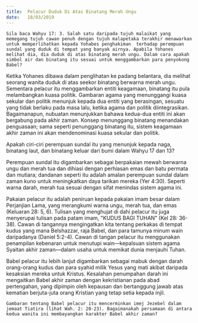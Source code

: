 ```yaml
---
title:  Pelacur Duduk Di Atas Binatang Merah Ungu
date:   18/03/2019
---
```


`Sila baca Wahyu 17: 3. Salah satu daripada tujuh malaikat yang memegang tujuh cawan penuh dengan tujuh malapetaka terakhir menawarkan untuk memperlihatkan kepada Yohabes penghakiman  terhadap perempuan sundal yang duduk di tempat yang banyak airnya. Apabila Yohanes melihat dia, dia duduk di atas binatang merah ungu. Dalam cara apakah simbol air dan binatang itu sesuai untuk menggambarkan para penyokong Babel?`

Ketika Yohanes dibawa dalam penglihatan ke padang belantara, dia melihat seorang wanita duduk di atas seekor binatang berwarna merah ungu. Sementara pelacur itu menggambarkan entiti keagamaan, binatang itu pula melambangkan kuasa politik. Gambaran agama yang menunggangi kuasa sekular dan politik menunjuk kepada dua entiti yang berasingan, sesuatu yang tidak berlaku pada masa lalu, ketika agama dan politik diintegrasikan. Bagaimanapun, nubuatan menunjukkan bahawa kedua-dua entiti ini akan bergabung  pada akhir zaman. Konsep menunggang binatang menandakan penguasaan; sama seperti penunggang binatang itu, sistem keagamaan akhir zaman ini akan mendenominasi kuasa sekular dan politik.

Apakah ciri-ciri perempuan sundal itu yang menunjuk  kepada naga, binatang laut, dan binatang keluar dari bumi dalam Wahyu 17 dan 13?

Perempuan sundal itu digambarkan sebagai berpakaian mewah berwarna ungu dan merah tua dan dihiasi dengan perhiasan emas dan batu permata dan mutiara; dandanan seperti itu adalah amalan perempuan sundal dalam zaman kuno untuk meningkatkan daya tarikan mereka (Yer 4:30). Seperti warna darah, merah tua sesuai dengan sifat menindas  sistem agama ini.

Pakaian pelacur itu adalah peniruan kepada pakaian imam besar dalam Perjanjian Lama, yang merangkumi warna ungu, merah tua, dan emas (Keluaran 28: 5, 6). Tulisan yang menghujat di dahi pelacur itu juga menyerupai tulisan pada patam imam, "KUDUS BAGI TUHAN" (Kel 28: 36-38). Cawan di tangannya mengingatkan kita tentang perkakas di tempat kudus yang mana Belshazzar, raja Babel, dan para tamunya minum wain daripadanya (Daniel 5:2-4). Cawan di tangan pelacur itu menggunakan penampilan kebenaran untuk menutupi wain—kepalsuan sistem agama Syaitan akhir zaman—dalam usaha untuk memikat dunia menjauhi Tuhan. 

Babel pelacur itu lebih lanjut digambarkan sebagai mabuk dengan darah orang-orang kudus dan para syahid milik Yesus yang mati akibat daripada kesaksian mereka untuk Kristus. Kesalahan penumpahan darah ini mengaitkan Babel akhir zaman dengan kekristianan pada abad pertengahan, yang dipimpin oleh kepausan dan bertanggung jawab atas kematian berjuta-juta orang Kristian yang tetap setia kepada injil.

`Gambaran tentang Babel pelacur itu mencerminkan imej Jezebel dalam jemaat Tiatira (lihat Wah. 2: 20-23). Bagaimanakah persamaan di antara kedua wanita ini membayangkan karakter Babel akhir zaman?`